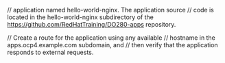 // application named hello-world-nginx. The application source 
// code is located in the hello-world-nginx subdirectory of the https://github.com/RedHatTraining/DO280-apps repository.
    
// Create a route for the application using any available 
// hostname in the apps.ocp4.example.com subdomain, and 
// then verify that the application responds to external requests.